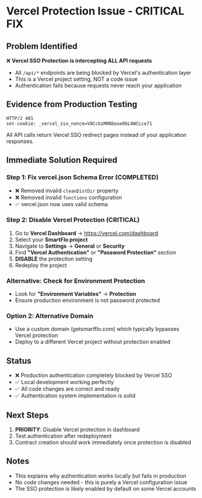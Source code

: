 # Vercel Protection Issue - CRITICAL FIX

## Problem Identified
❌ **Vercel SSO Protection is intercepting ALL API requests**
- All `/api/*` endpoints are being blocked by Vercel's authentication layer
- This is a Vercel project setting, NOT a code issue
- Authentication fails because requests never reach your application

## Evidence from Production Testing
```
HTTP/2 401 
set-cookie: _vercel_sso_nonce=V8CcbzM0Nbooe0bLOWCLce71
```

All API calls return Vercel SSO redirect pages instead of your application responses.

## Immediate Solution Required

### Step 1: Fix vercel.json Schema Error (COMPLETED)
- ❌ Removed invalid `cleanDistDir` property
- ❌ Removed invalid `functions` configuration
- ✅ vercel.json now uses valid schema

### Step 2: Disable Vercel Protection (CRITICAL)
1. Go to **Vercel Dashboard** → https://vercel.com/dashboard
2. Select your **SmartFlo project**
3. Navigate to **Settings** → **General** or **Security**
4. Find **"Vercel Authentication"** or **"Password Protection"** section
5. **DISABLE** the protection setting
6. Redeploy the project

### Alternative: Check for Environment Protection
- Look for **"Environment Variables"** → **Protection**
- Ensure production environment is not password protected

### Option 2: Alternative Domain
- Use a custom domain (getsmartflo.com) which typically bypasses Vercel protection
- Deploy to a different Vercel project without protection enabled

## Status
- ❌ Production authentication completely blocked by Vercel SSO
- ✅ Local development working perfectly
- ✅ All code changes are correct and ready
- ✅ Authentication system implementation is solid

## Next Steps
1. **PRIORITY**: Disable Vercel protection in dashboard
2. Test authentication after redeployment
3. Contract creation should work immediately once protection is disabled

## Notes
- This explains why authentication works locally but fails in production
- No code changes needed - this is purely a Vercel configuration issue
- The SSO protection is likely enabled by default on some Vercel accounts